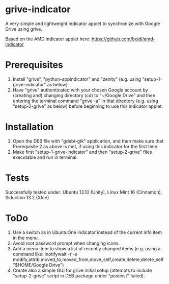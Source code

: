 grive-indicator
===============

A very simple and lightweight indicator applet to synchronize with Google Drive using grive.

Based on the AMD indicator applet here: https://github.com/beidl/amd-indicator

Prerequisites
===============

1. Install "grive", "python-appindicator" and "zenity" (e.g. using "setup-1-grive-indicator" as below)
2. Have "grive" authenticated with your chosen Google account by (creating and) changing directory (cd) to "~/Google Drive" and then entering the terminal command "grive -a" in that directory (e.g. using "setup-2-grive" as below) before beginning to use this indicator applet.

Installation
===============
1. Open the DEB file with "gdebi-gtk" application, and then make sure that Prerequisite 2 as above is met, if using this indicator for the first time.  
2. Make first "setup-1-grive-indicator" and then "setup-2-grive" files executable and run in terminal.

Tests
===============
Successfully tested under: Ubuntu 13.10 (Unity), Linux Mint 16 (Cinnamon), Siduction 13.2 (Xfce)

ToDo
===============

1. Use a switch as in UbuntuOne indicator instead of the current info item in the menu.
2. Avoid root password prompt when changing icons.
3. Add a menu item to show a list of recently changed items (e.g. using a command like: inotifywait -r -e modify,attrib,moved_to,moved_from,move_self,create,delete,delete_self "$HOME/Google Drive")
4. Create also a simple GUI for grive initial setup (attempts to include "setup-2-grive" script in DEB package under "postinst" failed).
